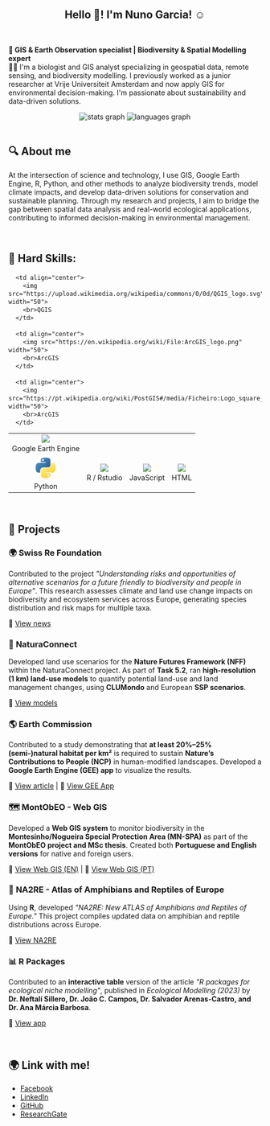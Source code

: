 <h2 align="center"> Hello 👋! I'm Nuno Garcia! ☺️ </h2>

<br>

**📍 GIS & Earth Observation specialist | Biodiversity & Spatial Modelling expert**  
👩‍🎓 I'm a biologist and GIS analyst specializing in geospatial data, remote sensing, and biodiversity modelling. I previously worked as a junior researcher at Vrije Universiteit Amsterdam and now apply GIS for environmental decision-making. I'm passionate about sustainability and data-driven solutions.

<div align="center">
  <img src="https://github-readme-stats.vercel.app/api?username=BravoAlpha2&hide_title=false&hide_rank=false&show_icons=true&include_all_commits=true&count_private=true&disable_animations=false&theme=dracula&locale=en&hide_border=false" height="150" alt="stats graph"  />
  <img src="https://github-readme-stats.vercel.app/api/top-langs?username=BravoAlpha2&locale=en&hide_title=false&layout=compact&card_width=320&langs_count=5&theme=dracula&hide_border=false" height="150" alt="languages graph"  />
</div>

<br>

## 🔍 About me
At the intersection of science and technology, I use GIS, Google Earth Engine, R, Python, and other methods to analyze biodiversity trends, model climate impacts, and develop data-driven solutions for conservation and sustainable planning. Through my research and projects, I aim to bridge the gap between spatial data analysis and real-world ecological applications, contributing to informed decision-making in environmental management.

<br>

## 🧠 Hard Skills:

<table>
  <tr>
     <td align="center">
        <img src="https://upload.wikimedia.org/wikipedia/commons/7/72/Google_Earth_Engine_logo.png" width="50">
        <br>Google Earth Engine
      </td>

      <td align="center">
        <img src="https://upload.wikimedia.org/wikipedia/commons/0/0d/QGIS_logo.svg" width="50">
        <br>QGIS
      </td>

      <td align="center">
        <img src="https://en.wikipedia.org/wiki/File:ArcGIS_logo.png" width="50">
        <br>ArcGIS
      </td>

      <td align="center">
        <img src="https://pt.wikipedia.org/wiki/PostGIS#/media/Ficheiro:Logo_square_postgis.png" width="50">
        <br>ArcGIS
      </td>
  </tr>
 
  <tr>
    <td align="center">
      <img src="https://raw.githubusercontent.com/devicons/devicon/master/icons/python/python-original.svg" width="50">
      <br>Python
    </td>
    <td align="center">
      <img src="https://en.wikipedia.org/wiki/RStudio#/media/File:RStudio_logo_flat.svg" width="50">
      <br>R / Rstudio
    </td>
    <td align="center">
      <img src="https://pt.wikipedia.org/wiki/Ficheiro:Unofficial_JavaScript_logo_2.svg" width="50">
      <br>JavaScript
    </td>
    <td align="center">
      <img src="https://pt.wikipedia.org/wiki/Ficheiro:HTML5_logo_and_wordmark.svg" width="50">
      <br>HTML
    </td>
  </tr>
  
</table>

<br>

## 📌 Projects

### 🌍 **Swiss Re Foundation**
Contributed to the project *"Understanding risks and opportunities of alternative scenarios for a future friendly to biodiversity and people in Europe"*. This research assesses climate and land use change impacts on biodiversity and ecosystem services across Europe, generating species distribution and risk maps for multiple taxa.

🔗 [View news](#)

### 🌱 **NaturaConnect**
Developed land use scenarios for the **Nature Futures Framework (NFF)** within the NaturaConnect project. As part of **Task 5.2**, ran **high-resolution (1 km) land-use models** to quantify potential land-use and land management changes, using **CLUMondo** and European **SSP scenarios**.

🔗 [View models](#)

### 🌎 **Earth Commission**
Contributed to a study demonstrating that **at least 20%–25% (semi-)natural habitat per km²** is required to sustain **Nature’s Contributions to People (NCP)** in human-modified landscapes. Developed a **Google Earth Engine (GEE) app** to visualize the results.

🔗 [View article](#) | 🔗 [View GEE App](#)

### 🗺️ **MontObEO - Web GIS**
Developed a **Web GIS system** to monitor biodiversity in the **Montesinho/Nogueira Special Protection Area (MN-SPA)** as part of the **MontObEO project and MSc thesis**. Created both **Portuguese and English versions** for native and foreign users.

🔗 [View Web GIS (EN)](#) | 🔗 [View Web GIS (PT)](#)

### 🦎 **NA2RE - Atlas of Amphibians and Reptiles of Europe**
Using **R**, developed *"NA2RE: New ATLAS of Amphibians and Reptiles of Europe."* This project compiles updated data on amphibian and reptile distributions across Europe.

🔗 [View NA2RE](#)

### 📊 **R Packages**
Contributed to an **interactive table** version of the article *"R packages for ecological niche modelling"*, published in *Ecological Modelling (2023)* by **Dr. Neftalí Sillero, Dr. João C. Campos, Dr. Salvador Arenas-Castro, and Dr. Ana Márcia Barbosa**.

🔗 [View app](#)


<br>

## 🌍 Link with me!
<ul class="icons">
  <li><a href="https://www.facebook.com/nuno.garcia.11" class="icon brands alt fa-facebook-f"><span class="label">Facebook</span></a></li>
  <li><a href="https://www.linkedin.com/in/nuno-garcia-97b780158/" class="icon brands fa-linkedin"><span class="label">LinkedIn</span></a></li>
  <li><a href="https://github.com/BravoAlpha2" class="icon brands fa-github"><span class="label">GitHub</span></a></li>
  <li><a href="https://www.researchgate.net/profile/Nuno-Garcia-4?ev=hdr_xprf" class="icon brands fa-researchgate"><span class="label">ResearchGate</span></a></li>
</ul>


